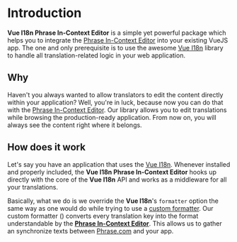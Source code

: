 # Introduction

**Vue I18n Phrase In-Context Editor** is a simple yet powerful package which helps you to integrate the [Phrase In-Context Editor](https://phrase.com/blog/posts/use-phrase-in-context-editor) into your existing VueJS app. The one and only prerequisite is to use the awesome [Vue I18n](https://kazupon.github.io/vue-i18n/) library to handle all translation-related logic in your web application.

## Why

Haven't you always wanted to allow translators to edit the content directly within your application? Well, you're in luck, because now you can do that with the [Phrase In-Context Editor](https://help.phrase.com/help/translate-directly-on-your-website). Our library allows you to edit translations while browsing the production-ready application. From now on, you will always see the content right where it belongs.

## How does it work

Let's say you have an application that uses the [Vue I18n](https://www.npmjs.com/package/vue-i18n). Whenever installed and properly included, the **Vue I18n Phrase In-Context Editor** hooks up directly with the core of the **Vue I18n** API and works as a middleware for all your translations.

Basically, what we do is we override the **Vue I18n**'s `formatter` option the same way as one would do while trying to use a [custom formatter](https://kazupon.github.io/vue-i18n/guide/formatting.html#custom-formatting). Our custom formatter ([<Badge text="VueI18nPhraseFormatter" vertical="middle" />](../api/#vuei18nphraseformatteroptions)) converts every translation key into the format understandable by the [**Phrase In-Context Editor**](https://help.phrase.com/help/configure-in-context-editor). This allows us to gather an synchronize texts between [Phrase.com](https://phrase.com/) and your app.
